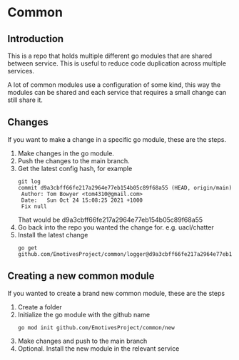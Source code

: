 # Common
## Introduction
This is a repo that holds multiple different go modules that are shared between service. This is useful to reduce code duplication across multiple services.

A lot of common modules use a configuration of some kind, this way the modules can be shared and each service that requires a small change can still share it.

## Changes
If you want to make a change in a specific go module, these are the steps.
1. Make changes in the go module.
2. Push the changes to the main branch.
3. Get the latest config hash, for example
   ```
   git log
   commit d9a3cbff66fe217a2964e77eb154b05c89f68a55 (HEAD, origin/main)
	Author: Tom Bowyer <tom4310@gmail.com>
	Date:   Sun Oct 24 15:08:25 2021 +1000
    Fix null
   ```
	That would be d9a3cbff66fe217a2964e77eb154b05c89f68a55
4. Go back into the repo you wanted the change for. e.g. uacl/chatter
5. Install the latest change
   ```
   go get github.com/EmotivesProject/common/logger@d9a3cbff66fe217a2964e77eb154b05c89f68a55
   ```
## Creating a new common module
If you wanted to create a brand new common module, these are the steps
1. Create a folder
2. Initialize the go module with the github name
   ```
   go mod init github.com/EmotivesProject/common/new
   ```
3. Make changes and push to the main branch
4. Optional. Install the new module in the relevant service